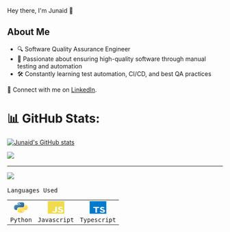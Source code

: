 Hey there, I'm Junaid 👋

## About Me  

- 🔍 Software Quality Assurance Engineer  
- 📌 Passionate about ensuring high-quality software through manual testing and automation  
- 🛠 Constantly learning test automation, CI/CD, and best QA practices  


🔗 Connect with me on [LinkedIn](https://www.linkedin.com/in/junaid-khan-347098266/).


# 📊 GitHub Stats:
[![Junaid's GitHub stats](https://github-readme-stats.vercel.app/api?username=junnis111)](https://github.com/junnis111/github-readme-stats)<br/>

![](https://github-readme-stats.vercel.app/api/top-langs/?username=junnis111&theme=dark&hide_border=false&include_all_commits=true&count_private=true&layout=compact)


---
[![](https://visitcount.itsvg.in/api?id=junnis111&icon=0&color=0)](https://visitcount.itsvg.in)

<p>
<samp>
    Languages Used
</samp>
</p>

<table cellpadding='0' border='0px' cellspacing='0'>
    <tr>
        <td align='center'>
           <img align="center" alt="Rafa-Python" height="30" width="40" src="https://raw.githubusercontent.com/devicons/devicon/master/icons/python/python-original.svg"> 
        </td>
        <td align='center'>
            <img align="center" alt="Rafa-Js" height="30" width="40" src="https://raw.githubusercontent.com/devicons/devicon/master/icons/javascript/javascript-plain.svg"> 
        </td>
        <td align='center'>
            <img align="center" alt="Rafa-Js" height="30" width="40" src="https://raw.githubusercontent.com/devicons/devicon/master/icons/typescript/typescript-plain.svg">
        </td>
    </tr>
    <tr>
        <td align='center'>
            <samp>Python</samp>
        </td>
        <td align='center'>
            <samp>Javascript</samp>
        </td>
        <td align='center'>
            <samp>Typescript</samp>
        </td>
    </tr>
</table>

<br />

